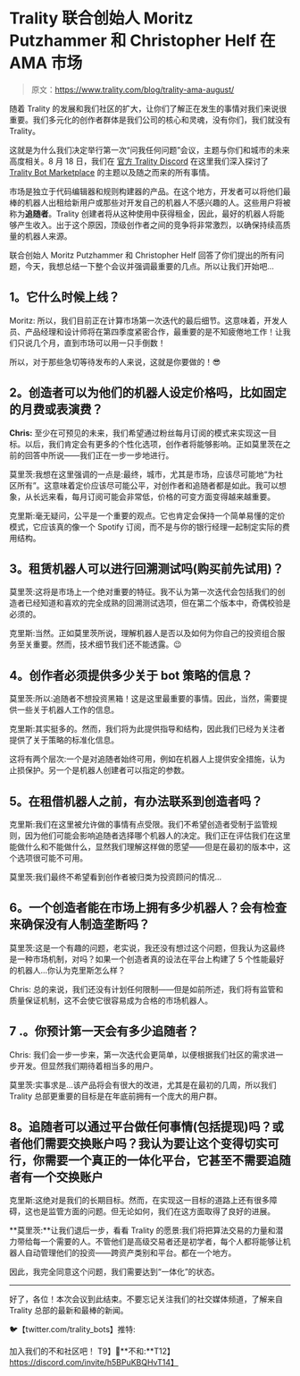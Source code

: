 # Trality 联合创始人 Moritz Putzhammer 和 Christopher Helf 在 AMA 市场

> 原文：<https://www.trality.com/blog/trality-ama-august/>

随着 Trality 的发展和我们社区的扩大，让你们了解正在发生的事情对我们来说很重要。我们多元化的创作者群体是我们公司的核心和灵魂，没有你们，我们就没有 Trality。

这就是为什么我们决定举行第一次“问我任何问题”会议，主题与你们和城市的未来高度相关。8 月 18 日，我们在 [官方 Trality Discord](https://discord.com/invite/h5BPuKBQHv) 在这里我们深入探讨了 [Trality Bot Marketplace](http://trality.com/marketplace) 的主题以及随之而来的所有事情。

市场是独立于代码编辑器和规则构建器的产品。在这个地方，开发者可以将他们最棒的机器人出租给新用户或那些对开发自己的机器人不感兴趣的人。这些用户将被称为**追随者**。Trality 创建者将从这种使用中获得租金，因此，最好的机器人将能够产生收入。出于这个原因，顶级创作者之间的竞争将非常激烈，以确保持续高质量的机器人来源。

联合创始人 Moritz Putzhammer 和 Christopher Helf 回答了你们提出的所有问题，今天，我想总结一下整个会议并强调最重要的几点。所以让我们开始吧…

## **1。它什么时候上线？**

Moritz: 所以，我们目前正在计算市场第一次迭代的最后细节。这意味着，开发人员、产品经理和设计师将在第四季度紧密合作，最重要的是不知疲倦地工作！让我们只说几个月，直到市场可以用一只手倒数！

所以，对于那些急切等待发布的人来说，这就是你要做的！😎

## **2。创造者可以为他们的机器人设定价格吗，比如固定的月费或表演费？** 

**Chris:** 至少在可预见的未来，我们希望通过粉丝每月订阅的模式来实现这一目标。以后，我们肯定会有更多的个性化选项，创作者将能够影响。正如莫里茨在之前的回答中所说——我们正在一步一步地进行。

莫里茨:我想在这里强调的一点是:最终，城市，尤其是市场，应该尽可能地“为社区所有”。这意味着定价应该尽可能公平，对创作者和追随者都是如此。我可以想象，从长远来看，每月订阅可能会非常低，价格的可变方面变得越来越重要。

克里斯:毫无疑问，公平是一个重要的观点。它也肯定会保持一个简单易懂的定价模式，它应该真的像一个 Spotify 订阅，而不是与你的银行经理一起制定实际的费用结构。

## **3。租赁机器人可以进行回溯测试吗(购买前先试用)？**

莫里茨:这将是市场上一个绝对重要的特征。我不认为第一次迭代会包括我们的创造者已经知道和喜欢的完全成熟的回溯测试选项，但在第二个版本中，奇偶校验是必须的。

克里斯:当然。正如莫里茨所说，理解机器人是否以及如何为你自己的投资组合服务至关重要。然而，技术细节我们还不能透露。😉

## **4。创作者必须提供多少关于 bot 策略的信息？**

莫里茨:所以:追随者不想投资黑箱！这是这里最重要的事情。因此，当然，需要提供一些关于机器人工作的信息。

克里斯:其实挺多的。然而，我们将为此提供指导和结构，因此我们已经为关注者提供了关于策略的标准化信息。

这将有两个层次:一个是对追随者始终可用，例如在机器人上提供安全措施，认为止损保护。另一个是机器人创建者可以指定的参数。

## **5。在租借机器人之前，有办法联系到创造者吗？**

克里斯:我们在这里被允许做的事情有点受限。我们不希望创造者受制于监管规则，因为他们可能会影响追随者选择哪个机器人的决定。我们正在评估我们在这里能做什么和不能做什么，显然我们理解这样做的愿望——但是在最初的版本中，这个选项很可能不可用。

莫里茨:我们最终不希望看到创作者被归类为投资顾问的情况…

## **6。一个创造者能在市场上拥有多少机器人？会有检查来确保没有人制造垄断吗？**

莫里茨:这是一个有趣的问题，老实说，我还没有想过这个问题，但我认为这最终是一种市场机制，对吗？如果一个创造者真的设法在平台上构建了 5 个性能最好的机器人...你认为克里斯怎么样？

Chris: 总的来说，我们还没有计划任何限制——但是如前所述，我们将有监管和质量保证机制，这不会使它很容易成为合格的市场机器人。

## 7 .**。你预计第一天会有多少追随者？**

Chris: 我们会一步一步来，第一次迭代会更简单，以便根据我们社区的需求进一步开发。但显然我们期待着相当多的用户。

莫里茨:实事求是...该产品将会有很大的改进，尤其是在最初的几周，所以我们 Trality 总部更重要的目标是在年底前拥有一个庞大的用户群。

## **8。追随者可以通过平台做任何事情(包括提现)吗？或者他们需要交换账户吗？我认为要让这个变得切实可行，你需要一个真正的一体化平台，它甚至不需要追随者有一个交换账户**

克里斯:这绝对是我们的长期目标。然而，在实现这一目标的道路上还有很多障碍，这也是监管方面的问题。但无论如何，我们在这方面取得了良好的进展。

**莫里茨:**让我们退后一步，看看 Trality 的愿景:我们将把算法交易的力量和潜力带给每一个需要的人。不管他们是高级交易者还是初学者，每个人都将能够让机器人自动管理他们的投资——跨资产类别和平台。都在一个地方。

因此，我完全同意这个问题，我们需要达到“一体化”的状态。

* * *

好了，各位！本次会议到此结束。不要忘记关注我们的社交媒体频道，了解来自 Trality 总部的最新和最棒的新闻。

🐦【twitter.com/trality_bots】推特:

加入我们的不和社区吧！
T9】👥**不和:**T12】https://discord.com/invite/h5BPuKBQHvT14】